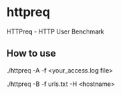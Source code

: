 httpreq
=======

HTTPreq - HTTP User Benchmark

How to use
----------

./httpreq -A -f \<your_access.log file\>

./httpreq -B -f urls.txt -H \<hostname\>

